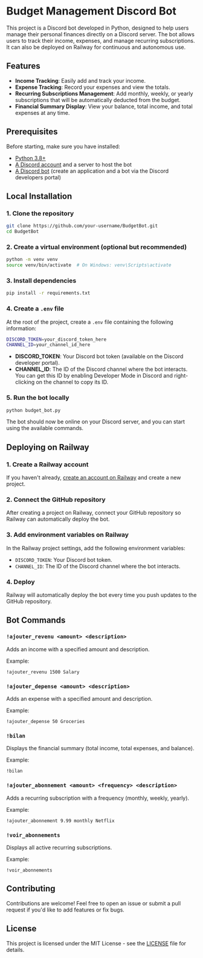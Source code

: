 
# Budget Management Discord Bot

This project is a Discord bot developed in Python, designed to help users manage their personal finances directly on a Discord server. The bot allows users to track their income, expenses, and manage recurring subscriptions. It can also be deployed on Railway for continuous and autonomous use.

## Features

- **Income Tracking**: Easily add and track your income.
- **Expense Tracking**: Record your expenses and view the totals.
- **Recurring Subscriptions Management**: Add monthly, weekly, or yearly subscriptions that will be automatically deducted from the budget.
- **Financial Summary Display**: View your balance, total income, and total expenses at any time.

## Prerequisites

Before starting, make sure you have installed:

- [Python 3.8+](https://www.python.org/downloads/)
- [A Discord account](https://discord.com) and a server to host the bot
- [A Discord bot](https://discord.com/developers/applications) (create an application and a bot via the Discord developers portal)

## Local Installation

### 1. Clone the repository

```bash
git clone https://github.com/your-username/BudgetBot.git
cd BudgetBot
```

### 2. Create a virtual environment (optional but recommended)

```bash
python -m venv venv
source venv/bin/activate  # On Windows: venv\Scripts\activate
```

### 3. Install dependencies

```bash
pip install -r requirements.txt
```

### 4. Create a `.env` file

At the root of the project, create a `.env` file containing the following information:

```bash
DISCORD_TOKEN=your_discord_token_here
CHANNEL_ID=your_channel_id_here
```

- **DISCORD_TOKEN**: Your Discord bot token (available on the Discord developer portal).
- **CHANNEL_ID**: The ID of the Discord channel where the bot interacts. You can get this ID by enabling Developer Mode in Discord and right-clicking on the channel to copy its ID.

### 5. Run the bot locally

```bash
python budget_bot.py
```

The bot should now be online on your Discord server, and you can start using the available commands.

## Deploying on Railway

### 1. Create a Railway account

If you haven't already, [create an account on Railway](https://railway.app) and create a new project.

### 2. Connect the GitHub repository

After creating a project on Railway, connect your GitHub repository so Railway can automatically deploy the bot.

### 3. Add environment variables on Railway

In the Railway project settings, add the following environment variables:

- `DISCORD_TOKEN`: Your Discord bot token.
- `CHANNEL_ID`: The ID of the Discord channel where the bot interacts.

### 4. Deploy

Railway will automatically deploy the bot every time you push updates to the GitHub repository.

## Bot Commands

### `!ajouter_revenu <amount> <description>`
Adds an income with a specified amount and description.

Example:
```
!ajouter_revenu 1500 Salary
```

### `!ajouter_depense <amount> <description>`
Adds an expense with a specified amount and description.

Example:
```
!ajouter_depense 50 Groceries
```

### `!bilan`
Displays the financial summary (total income, total expenses, and balance).

Example:
```
!bilan
```

### `!ajouter_abonnement <amount> <frequency> <description>`
Adds a recurring subscription with a frequency (monthly, weekly, yearly).

Example:
```
!ajouter_abonnement 9.99 monthly Netflix
```

### `!voir_abonnements`
Displays all active recurring subscriptions.

Example:
```
!voir_abonnements
```

## Contributing

Contributions are welcome! Feel free to open an issue or submit a pull request if you'd like to add features or fix bugs.

## License

This project is licensed under the MIT License - see the [LICENSE](LICENSE) file for details.
